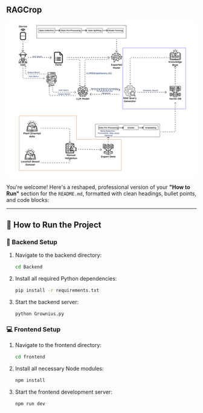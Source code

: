 ##  RAGCrop


![RAGCrop Demo](RAG.jpg)


You're welcome! Here's a reshaped, professional version of your **"How to Run"** section for the `README.md`, formatted with clean headings, bullet points, and code blocks:

---

## 🏃 How to Run the Project

### 🔧 Backend Setup

1. Navigate to the backend directory:

   ```bash
   cd Backend
   ```

2. Install all required Python dependencies:

   ```bash
   pip install -r requirements.txt
   ```

3. Start the backend server:

   ```bash
   python Grownius.py
   ```



### 💻 Frontend Setup

1. Navigate to the frontend directory:

   ```bash
   cd frontend
   ```

2. Install all necessary Node modules:

   ```bash
   npm install
   ```

3. Start the frontend development server:

   ```bash
   npm run dev
   ```


